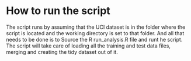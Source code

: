 How to run the script
===================================

The script runs by assuming that the UCI dataset is in the folder where the script is located and the working directory is set to that folder. And all that needs to be done is to Source the R run_analysis.R file and runt he script. The script will take care of loading all the training and test data files, merging and creating the tidy dataset out of it.
